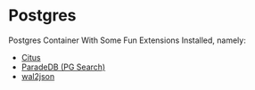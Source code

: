 # Postgres

Postgres Container With Some Fun Extensions Installed, namely:
- [Citus](https://www.citusdata.com/)
- [ParadeDB (PG Search)](https://www.paradedb.com/)
- [wal2json](https://github.com/eulerto/wal2json)
